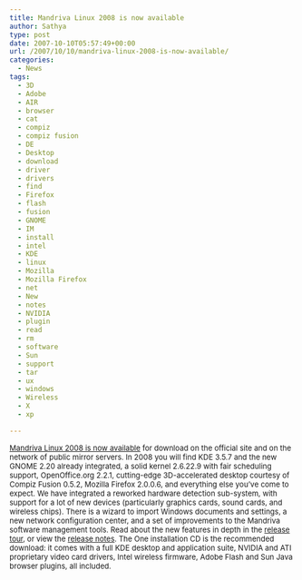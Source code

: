 ```yaml
---
title: Mandriva Linux 2008 is now available
author: Sathya
type: post
date: 2007-10-10T05:57:49+00:00
url: /2007/10/10/mandriva-linux-2008-is-now-available/
categories:
  - News
tags:
  - 3D
  - Adobe
  - AIR
  - browser
  - cat
  - compiz
  - compiz fusion
  - DE
  - Desktop
  - download
  - driver
  - drivers
  - find
  - Firefox
  - flash
  - fusion
  - GNOME
  - IM
  - install
  - intel
  - KDE
  - linux
  - Mozilla
  - Mozilla Firefox
  - net
  - New
  - notes
  - NVIDIA
  - plugin
  - read
  - rm
  - software
  - Sun
  - support
  - tar
  - ux
  - windows
  - Wireless
  - X
  - xp

---
```

<font size="2"><a href="http://www.mandriva.com/">Mandriva Linux 2008 is now available</a> for download on the official site and on the network of public mirror servers. In 2008 you will find KDE 3.5.7 and the new GNOME 2.20 already integrated, a solid kernel 2.6.22.9 with fair scheduling support, OpenOffice.org 2.2.1, cutting-edge 3D-accelerated desktop courtesy of Compiz Fusion 0.5.2, Mozilla Firefox 2.0.0.6, and everything else you&#8217;ve come to expect. We have integrated a reworked hardware detection sub-system, with support for a lot of new devices (particularly graphics cards, sound cards, and wireless chips). There is a wizard to import Windows documents and settings, a new network configuration center, and a set of improvements to the Mandriva software management tools. Read about the new features in depth in the <a href="http://wiki.mandriva.com/en/Releases/Mandriva/2008.0/Tour">release tour</a>, or view the <a href="http://wiki.mandriva.com/en/Releases/Mandriva/2008.0/Notes">release notes</a>. The One installation CD is the recommended download: it comes with a full KDE desktop and application suite, NVIDIA and ATI proprietary video card drivers, Intel wireless firmware, Adobe Flash and Sun Java browser plugins, all included.</font>